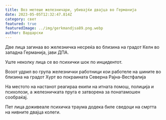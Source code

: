```yaml
---
title: Воз метеше железничари, убивајќи двајца во Германија
date: 2023-05-05T12:32:47.814Z
category: свет
featured: true
featuredImage: ../img/gerkmandjsa89.png.webp
author: Вардарски
---
```


Две лица загинаа во железничка несреќа во близина на градот Келн во западна Германија, јави ДПА.

Уште неколку лица се во психички шок по инцидентот.

Возот удрил во група железнички работници кои работеле на шините во близина на градот Хурт во покраината Северна Рајна-Вестфалија

На местото на настанот реагираа екипи на итната помош, полиција и психолози, а железничката пруга е затворена за понатамошен сообраќај.

Пет лица доживеале психичка траума додека биле сведоци на смртта на нивните двајца колеги.
